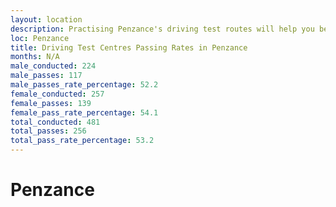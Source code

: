 ```yaml
---
layout: location
description: Practising Penzance's driving test routes will help you become more confident in your gear-changing abilities.
loc: Penzance
title: Driving Test Centres Passing Rates in Penzance
months: N/A
male_conducted: 224
male_passes: 117
male_passes_rate_percentage: 52.2
female_conducted: 257
female_passes: 139
female_pass_rate_percentage: 54.1
total_conducted: 481
total_passes: 256
total_pass_rate_percentage: 53.2
---
```


# Penzance
